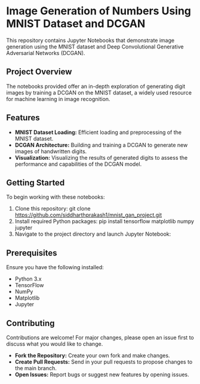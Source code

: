 # Image Generation of Numbers Using MNIST Dataset and DCGAN

This repository contains Jupyter Notebooks that demonstrate image generation using the MNIST dataset and Deep Convolutional Generative Adversarial Networks (DCGAN).

## Project Overview

The notebooks provided offer an in-depth exploration of generating digit images by training a DCGAN on the MNIST dataset, a widely used resource for machine learning in image recognition.

## Features

- **MNIST Dataset Loading:** Efficient loading and preprocessing of the MNIST dataset.
- **DCGAN Architecture:** Building and training a DCGAN to generate new images of handwritten digits.
- **Visualization:** Visualizing the results of generated digits to assess the performance and capabilities of the DCGAN model.

## Getting Started

To begin working with these notebooks:

1. Clone this repository: git clone https://github.com/siddharthprakash1/mnist_gan_project.git
2. Install required Python packages: pip install tensorflow matplotlib numpy jupyter
3. Navigate to the project directory and launch Jupyter Notebook:

## Prerequisites

Ensure you have the following installed:
- Python 3.x
- TensorFlow
- NumPy
- Matplotlib
- Jupyter

## Contributing

Contributions are welcome! For major changes, please open an issue first to discuss what you would like to change.

- **Fork the Repository:** Create your own fork and make changes.
- **Create Pull Requests:** Send in your pull requests to propose changes to the main branch.
- **Open Issues:** Report bugs or suggest new features by opening issues.




